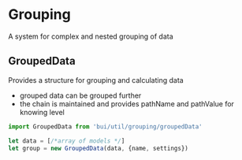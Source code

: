 # Grouping

A system for complex and nested grouping of data

## GroupedData

Provides a structure for grouping and calculating data
- grouped data can be grouped further
- the chain is maintained and provides pathName and pathValue for knowing level

```js
import GroupedData from 'bui/util/grouping/groupedData'

let data = [/*array of models */]
let group = new GroupedData(data, {name, settings})
```